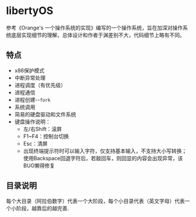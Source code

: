 # libertyOS
参考《Orange's 一个操作系统的实现》编写的一个操作系统，旨在加深对操作系统底层实现细节的理解，总体设计和作者于渊差别不大，代码细节上略有不同。

## 特点
- x86保护模式
- 中断异常处理
- 进程调度（有优先级）
- 进程通信
- 进程创建--`fork`
- 系统调用
- 简易的硬盘驱动和文件系统
- 键盘操作说明：
	- 左/右Shift：滚屏
	- F1~F4：控制台切换
	- Esc：清屏
	- 出现终端提示符时可以输入字符，仅支持基本输入，不支持大小写转换；使用Backspace回退字符后，若敲回车，则回显的内容会出现异常，该BUG懒得修复

## 目录说明
每个大目录（阿拉伯数字）代表一个大阶段，每个小目录代表（英文字母）代表一个小阶段，越靠后的越完善.